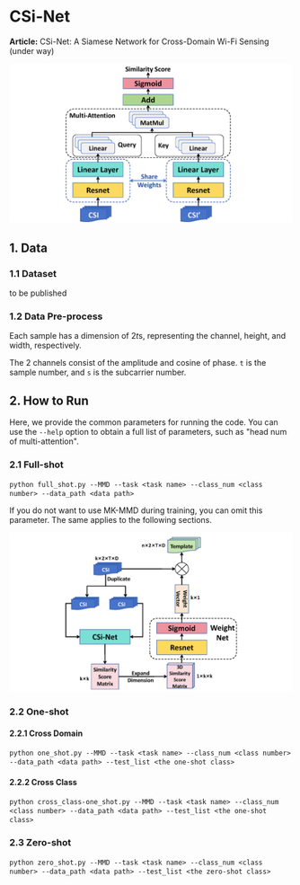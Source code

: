 # CSi-Net

**Article:** CSi-Net: A Siamese Network for Cross-Domain Wi-Fi Sensing (under way)

![](./img/framework.jpg)





## 1. Data

### 1.1 Dataset

to be published



### 1.2 Data Pre-process

Each sample has a dimension of 2*t*s, representing the channel, height, and width, respectively.

The 2 channels consist of the amplitude and cosine of phase. `t` is the sample number, and `s` is the subcarrier number.



## 2. How to Run

Here, we provide the common parameters for running the code. You can use the `--help` option to obtain a full list of parameters, such as "head num of multi-attention".



### 2.1 Full-shot

```shell
python full_shot.py --MMD --task <task name> --class_num <class number> --data_path <data path>
```

If you do not want to use MK-MMD during training, you can omit this parameter. The same applies to the following sections.

![](./img/Weight-Net.jpg)

### 2.2 One-shot

#### 2.2.1 Cross Domain

```shell
python one_shot.py --MMD --task <task name> --class_num <class number> --data_path <data path> --test_list <the one-shot class>
```



#### 2.2.2 Cross Class

```shell
python cross_class-one_shot.py --MMD --task <task name> --class_num <class number> --data_path <data path> --test_list <the one-shot class>
```



### 2.3 Zero-shot

```shell
python zero_shot.py --MMD --task <task name> --class_num <class number> --data_path <data path> --test_list <the zero-shot class>
```





